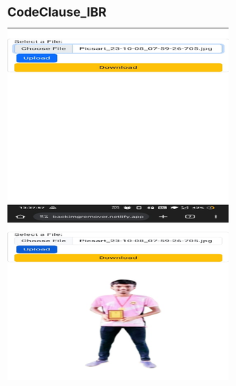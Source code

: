 # CodeClause_IBR

<img width="600" height="400" src="bir.jpeg">
<img width="600" height="400" src="biir.jpeg">

 

